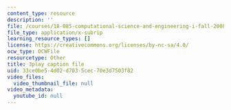 ```yaml
---
content_type: resource
description: ''
file: /courses/18-085-computational-science-and-engineering-i-fall-2008/33ce0be54d02d7035cec70e3d7503f82_mhLI51d9LDc.srt
file_type: application/x-subrip
learning_resource_types: []
license: https://creativecommons.org/licenses/by-nc-sa/4.0/
ocw_type: OCWFile
resourcetype: Other
title: 3play caption file
uid: 33ce0be5-4d02-d703-5cec-70e3d7503f82
video_files:
  video_thumbnail_file: null
video_metadata:
  youtube_id: null
---
```

